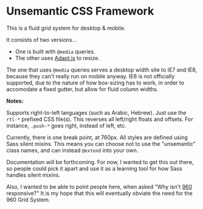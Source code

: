 # Unsemantic CSS Framework

This is a fluid grid system for desktop & mobile.

It consists of two versions&hellip;

* One is built with `@media` queries.
* The other uses [Adapt.js](http://adapt.960.gs/) to resize.

The one that uses `@media` queries serves a desktop width site to IE7 and IE8, because they can't really run on mobile anyway. IE6 is not officially supported, due to the nature of how box-sizing has to work, in order to accomodate a fixed gutter, but allow for fluid column widths.

**Notes:**

Supports right-to-left languages (such as Arabic, Hebrew). Just use the `rtl-*` prefixed CSS file(s). This reverses all left/right floats and offsets. For instance, `.push-*` goes right, instead of left, etc.

Currently, there is one break point, at 760px. All styles are defined using Sass silent mixins. This means you can choose not to use the "unsemantic" class names, and can instead `@extend` into your own.

Documentation will be forthcoming. For now, I wanted to get this out there, so people could pick it apart and use it as a learning tool for how Sass handles silent mixins.

Also, I wanted to be able to point people here, when asked "Why isn't [960](http://960.gs/) responsive?" It is my hope that this will eventually obviate the need for the 960 Grid System.